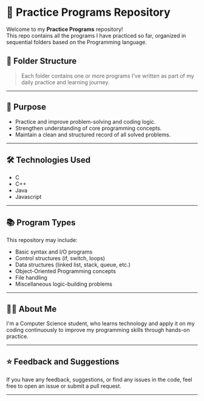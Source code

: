 # 🧠 Practice Programs Repository

Welcome to my **Practice Programs** repository!  
This repo contains all the programs I have practiced so far, organized in sequential folders based on the Programming language.

## 📁 Folder Structure

> Each folder contains one or more programs I’ve written as part of my daily practice and learning journey.

---

## 📌 Purpose

- Practice and improve problem-solving and coding logic.
- Strengthen understanding of core programming concepts.
- Maintain a clean and structured record of all solved problems.

---

## 🛠️ Technologies Used

- C
- C++
- Java  
- Javascript
---

## 📚 Program Types

This repository may include:
- Basic syntax and I/O programs
- Control structures (if, switch, loops)
- Data structures (linked list, stack, queue, etc.)
- Object-Oriented Programming concepts
- File handling
- Miscellaneous logic-building problems

---

## 🙋‍♂️ About Me

I'm a Computer Science student, who learns technology and apply it on my coding continuously to improve my programming skills through hands-on practice.

---

## ⭐ Feedback and Suggestions

If you have any feedback, suggestions, or find any issues in the code, feel free to open an issue or submit a pull request.

---

